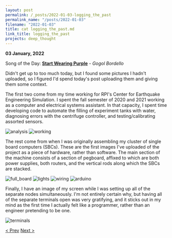 ```yaml
---
layout: post
permalink: /_posts/2022-01-03-logging_the_past
permalink_name: "/posts/2022-01-03"
filename: "2022-01-03"
title: cat logging_the_past.md
link_title: logging_the_past
projects: deep_thought
---
```

**03 January, 2022**

Song of the Day: [**Start Wearing Purple**](https://www.youtube.com/watch?v=_6IJfo4q1zk) - *Gogol Bordello*

Didn't get up to too much today, but I found some pictures I hadn't uploaded, so I figured I'd spend today's post uploading them and giving them some context.

The first two come from my time working for RPI's Center for Earthquake Engineering Simulation. I spent the fall semester of 2020 and 2021 working as a computer and electrical systems assistant. In that capacity, I spent time developing code to automate the filling of experiment tanks with water, diagnosing errors with the centrifuge controller, and testing/calibrating assorted sensors.

![analysis](/assets/images/centrifuge_analysis.webp)
![working](/assets/images/centrifuge_working.webp)

The rest come from when I was originally assembling my cluster of single board computers (SBCs). These are the first images I've uploaded of the project as a piece of hardware, rather than software. The main section of the machine consists of a section of pegboard, affixed to which are both power supplies, both routers, and the vertical rods along which the SBCs are stacked.

![full_board](/assets/images/dt_full_board.webp)
![lights](/assets/images/dt_lights.webp)
![wiring](/assets/images/dt_wiring.webp)
![arduino](/assets/images/dt_arduino.webp)

Finally, I have an image of my screen while I was setting up all of the separate nodes simultaneously. I'm not entirely certain why, but having all of the separate terminals open was very gratifying, and it sticks out in my mind as the first time I actually felt like a programmer, rather than an engineer pretending to be one.

![terminals](/assets/images/dt_terminals.webp)

[< Prev](/_posts/2022-01-02-the_final_cuts)    [Next >](/_posts/2022-01-05-working_with_videos)
